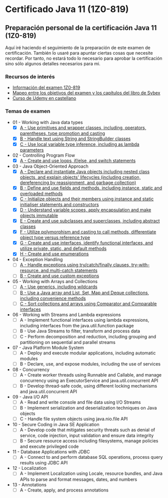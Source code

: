 # Certificado Java 11 (1Z0-819)
## Preparación personal de la certificación Java 11 (1Z0-819)
Aquí iré haciendo el seguimiento de la preparación de este examen de certificación. También lo usaré para apuntar ciertas cosas que necesite recordar. Por tanto, no estará todo lo necesario para aprobar la certificación sino sólo algunos detalles necesarios para mi.
### Recursos de interés
* [Información del examen 1Z0-819](https://education.oracle.com/es/cat%C3%A1logo-de-productos-ouexam-pexam_1z0-819/pexam_1Z0-819)
* [Mapeo entre los objetivos del examen y los capítulos del libro de Sybex](https://www.selikoff.net/2020/08/26/dont-panic-oracle-announces-new-java-ocp-11-exam/)
* [Curso de Udemy en castellano](https://www.udemy.com/course/curso-certificacion-profesional-desarrollador-java-se-11/)
### Temas de examen
* 01 - Working with Java data types
    - [X] [A - Use primitives and wrapper classes, including, operators, parentheses, type promotion and casting](src/main/resources/01-working-with-java-data-types/A%20-%20Use%20primitives%20and%20wrapper%20classes,%20including,%20operators,%20parentheses,%20type%20promotion%20and%20casting.md)
    - [X] [B - Handle text using String and StringBuilder classes](src/main/resources/01-working-with-java-data-types/B%20-%20Handle%20text%20using%20String%20and%20StringBuilder%20classes.md)
    - [X] [C - Use local variable type inference, including as lambda parameters](src/main/resources/01-working-with-java-data-types/C%20-%20Use%20local%20variable%20type%20inference,%20including%20as%20lambda%20parameters.md)
* 02 - Controlling Program Flow
    - [X] [A - Create and use loops, if/else, and switch statements](src/main/resources/02-controlling-program-flow/A%20-%20%20Create%20and%20use%20loops,%20if%20else,%20and%20switch%20statements.md)
* 03 - Java Object-Oriented Approach
    - [X] [A - Declare and instantiate Java objects including nested class objects, and explain objects' lifecycles (including creation, dereferencing by reassignment, and garbage collection)](src/main/resources/03-java-object-oriented-approach/A%20-%20Declare%20and%20instantiate%20Java%20objects%20including%20nested%20class%20objects,%20and%20explain%20objects'%20lifecycles.md)
    - [X] [B - Define and use fields and methods, including instance, static and overloaded methods](src/main/resources/03-java-object-oriented-approach/B%20-%20Define%20and%20use%20fields%20and%20methods,%20including%20instance,%20static%20and%20overloaded%20methods.md)
    - [X] [C - Initialize objects and their members using instance and static initialiser statements and constructors](src/main/resources/03-java-object-oriented-approach/C%20-%20Initialize%20objects%20and%20their%20members%20using%20instance%20and%20static%20initialiser%20statements%20and%20constructors.md)
    - [X] [D - Understand variable scopes, apply encapsulation and make objects immutable](src/main/resources/03-java-object-oriented-approach/D%20-%20Understand%20variable%20scopes,%20apply%20encapsulation%20and%20make%20objects%20immutable.md)
    - [X] [E - Create and use subclasses and superclasses, including abstract classes](src/main/resources/03-java-object-oriented-approach/E%20-%20Create%20and%20use%20subclasses%20and%20superclasses,%20including%20abstract%20classes.md)
    - [X] [F - Utilize polymorphism and casting to call methods, differentiate object type versus reference type](src/main/resources/03-java-object-oriented-approach/F%20-%20Utilize%20polymorphism%20and%20casting%20to%20call%20methods,%20differentiate%20object%20type%20versus%20reference%20type.md)
    - [X] [G - Create and use interfaces, identify functional interfaces, and utilize private, static, and default methods](src/main/resources/03-java-object-oriented-approach/G%20-%20Create%20and%20use%20interfaces,%20identify%20functional%20interfaces,%20and%20utilize%20private,%20static,%20and%20default%20methods.md)
    - [X] [H - Create and use enumerations](src/main/resources/03-java-object-oriented-approach/H%20-%20Create%20and%20use%20enumerations.md)
* 04 - Exception Handling
    - [ ] [A - Handle exceptions using try/catch/finally clauses, try-with-resource, and multi-catch statements](src/main/resources/04-exception-handling/A%20-%20Handle%20exceptions%20using%20try%20catch%20finally%20clauses,%20try-with-resource,%20and%20multi-catch%20statements.md)
    - [ ] [B - Create and use custom exceptions](src/main/resources/04-exception-handling/B%20-%20Create%20and%20use%20custom%20exceptions.md)
* 05 - Working with Arrays and Collections
    - [ ] [A - Use generics, including wildcards](src/main/resources/05-working-with-arrays-and-collections/A%20-%20Use%20generics,%20including%20wildcards.md)
    - [ ] [B - Use a Java array and List, Set, Map and Deque collections, including convenience methods](src/main/resources/05-working-with-arrays-and-collections/B%20-%20Use%20a%20Java%20array%20and%20List,%20Set,%20Map%20and%20Deque%20collections,%20including%20convenience%20methods.md)
    - [ ] [C - Sort collections and arrays using Comparator and Comparable interfaces](src/main/resources/05-working-with-arrays-and-collections/C%20-%20Sort%20collections%20and%20arrays%20using%20Comparator%20and%20Comparable%20interfaces.md)
* 06 - Working with Streams and Lambda expressions
    - [ ] A - Implement functional interfaces using lambda expressions, including interfaces from the java.util.function package
    - [ ] B - Use Java Streams to filter, transform and process data
    - [ ] C - Perform decomposition and reduction, including grouping and partitioning on sequential and parallel streams
* 07 - Java Platform Module System
    - [ ] A - Deploy and execute modular applications, including automatic modules
    - [ ] B - Declare, use, and expose modules, including the use of services
* 08 - Concurrency
    - [ ] A - Create worker threads using Runnable and Callable, and manage concurrency using an ExecutorService and java.util.concurrent API
    - [ ] B - Develop thread-safe code, using different locking mechanisms and java.util.concurrent API
* 09 - Java I/O API
    - [ ] A - Read and write console and file data using I/O Streams
    - [ ] B - Implement serialization and deserialization techniques on Java objects
    - [ ] C - Handle file system objects using java.nio.file API
* 10 - Secure Coding in Java SE Application
    - [ ] A - Develop code that mitigates security threats such as denial of service, code injection, input validation and ensure data integrity
    - [ ] B - Secure resource access including filesystems, manage policies and execute privileged code
* 11 - Database Applications with JDBC
    - [ ] A - Connect to and perform database SQL operations, process query results using JDBC API
* 12 - Localization
    - [ ] A - Implement Localization using Locale, resource bundles, and Java APIs to parse and format messages, dates, and numbers
* 13 - Annotations
    - [ ] A - Create, apply, and process annotations